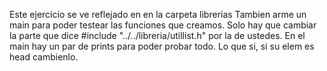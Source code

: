 Este ejercicio se ve reflejado en en la carpeta librerias
Tambien arme un main para poder testear las funciones que creamos. Solo hay que cambiar la parte que dice #include "../../libreria/utillist.h" por la de ustedes.
En el main hay un par de prints para poder probar todo. Lo que si, si su elem es head cambienlo.
